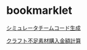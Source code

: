 # bookmarklet

[シミュレータチームコード生成](./mch-team-code/mch-team-code-bookmarklet.md)

[クラフト不足素材購入金額計算](./mch-craft-shortage/mch-craft-shortage-bookmarklet.md)